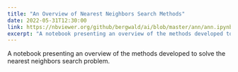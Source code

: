 ```yaml
---
title: "An Overview of Nearest Neighbors Search Methods"
date: 2022-05-31T12:30:00
link: https://nbviewer.org/github/bergwald/ai/blob/master/ann/ann.ipynb
excerpt: "A notebook presenting an overview of the methods developed to solve the nearest neighbors search problem"
---
```


A notebook presenting an overview of the methods developed to solve the nearest neighbors search problem.
